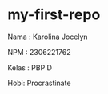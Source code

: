 # my-first-repo

Nama    : Karolina Jocelyn

NPM     : 2306221762

Kelas   : PBP D

Hobi: Procrastinate
